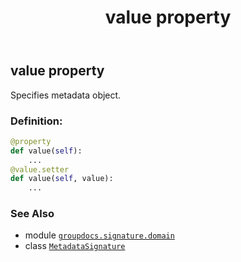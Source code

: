﻿---
title: value property
second_title: GroupDocs.Signature for Python via .NET API References
description: 
type: docs
url: /python-net/groupdocs.signature.domain/metadatasignature/value/
is_root: false
weight: 240
---

## value property


Specifies metadata object.
### Definition:
```python
@property
def value(self):
    ...
@value.setter
def value(self, value):
    ...
```

### See Also
* module [`groupdocs.signature.domain`](../../)
* class [`MetadataSignature`](/signature/python-net/groupdocs.signature.domain/metadatasignature)

